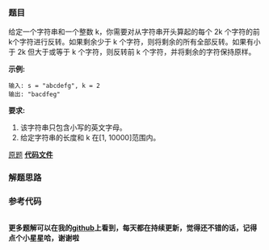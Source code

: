### 题目
给定一个字符串和一个整数 k，你需要对从字符串开头算起的每个 2k 个字符的前k个字符进行反转。如果剩余少于 k 个字符，则将剩余的所有全部反转。如果有小于
2k 但大于或等于 k 个字符，则反转前 k 个字符，并将剩余的字符保持原样。

**示例:**

    
    
    输入: s = "abcdefg", k = 2
    输出: "bacdfeg"
    

**要求:**

  1. 该字符串只包含小写的英文字母。
  2. 给定字符串的长度和 k 在[1, 10000]范围内。

[原题](https://leetcode-cn.com/problems/reverse-string-ii/)    **[代码文件]()**


### 解题思路




### 参考代码

```go


```




**更多题解可以在我的[github](https://github.com/LZH139/leetcode_Go)上看到，每天都在持续更新，觉得还不错的话，记得点个小星星哈，谢谢啦**
